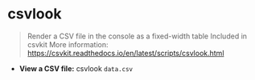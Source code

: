 # csvlook
> Render a CSV file in the console as a fixed-width table
> Included in csvkit
> More information: <https://csvkit.readthedocs.io/en/latest/scripts/csvlook.html>
- **View a CSV file:**
csvlook `data.csv`
